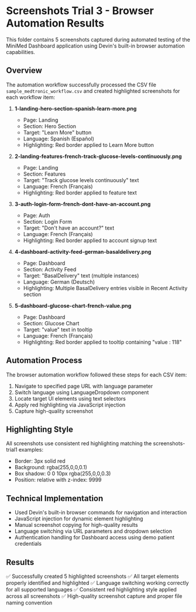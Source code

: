 # Screenshots Trial 3 - Browser Automation Results

This folder contains 5 screenshots captured during automated testing of the MiniMed Dashboard application using Devin's built-in browser automation capabilities.

## Overview

The automation workflow successfully processed the CSV file `sample_medtronic_workflow.csv` and created highlighted screenshots for each workflow item:

1. **1-landing-hero-section-spanish-learn-more.png**
   - Page: Landing
   - Section: Hero Section  
   - Target: "Learn More" button
   - Language: Spanish (Español)
   - Highlighting: Red border applied to Learn More button

2. **2-landing-features-french-track-glucose-levels-continuously.png**
   - Page: Landing
   - Section: Features
   - Target: "Track glucose levels continuously" text
   - Language: French (Français)
   - Highlighting: Red border applied to feature text

3. **3-auth-login-form-french-dont-have-an-account.png**
   - Page: Auth
   - Section: Login Form
   - Target: "Don't have an account?" text
   - Language: French (Français)
   - Highlighting: Red border applied to account signup text

4. **4-dashboard-activity-feed-german-basaldelivery.png**
   - Page: Dashboard
   - Section: Activity Feed
   - Target: "BasalDelivery" text (multiple instances)
   - Language: German (Deutsch)
   - Highlighting: Multiple BasalDelivery entries visible in Recent Activity section

5. **5-dashboard-glucose-chart-french-value.png**
   - Page: Dashboard
   - Section: Glucose Chart
   - Target: "value" text in tooltip
   - Language: French (Français)
   - Highlighting: Red border applied to tooltip containing "value : 118"

## Automation Process

The browser automation workflow followed these steps for each CSV item:
1. Navigate to specified page URL with language parameter
2. Switch language using LanguageDropdown component
3. Locate target UI elements using text selectors
4. Apply red highlighting via JavaScript injection
5. Capture high-quality screenshot

## Highlighting Style

All screenshots use consistent red highlighting matching the screenshots-trial1 examples:
- Border: 3px solid red
- Background: rgba(255,0,0,0.1)
- Box shadow: 0 0 10px rgba(255,0,0,0.3)
- Position: relative with z-index: 9999

## Technical Implementation

- Used Devin's built-in browser commands for navigation and interaction
- JavaScript injection for dynamic element highlighting
- Manual screenshot copying for high-quality results
- Language switching via URL parameters and dropdown selection
- Authentication handling for Dashboard access using demo patient credentials

## Results

✅ Successfully created 5 highlighted screenshots
✅ All target elements properly identified and highlighted
✅ Language switching working correctly for all supported languages
✅ Consistent red highlighting style applied across all screenshots
✅ High-quality screenshot capture and proper file naming convention
